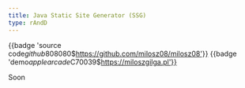 ```yaml
---
title: Java Static Site Generator (SSG)
type: rAndD
---
```


{{badge 'source code$github$808080$https://github.com/milosz08/milosz08'}}
{{badge 'demo$applearcade$C70039$https://miloszgilga.pl'}}

Soon
